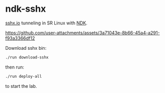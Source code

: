 # ndk-sshx

[sshx.io](https://sshx.io) tunneling in SR Linux with [NDK](https://learn.srlinux.dev/ndk/).


https://github.com/user-attachments/assets/3a71043e-8b66-45a4-a291-f93a3366df12


Download sshx bin:

```bash
./run download-sshx
```

then run:

```bash
./run deploy-all
```

to start the lab.
